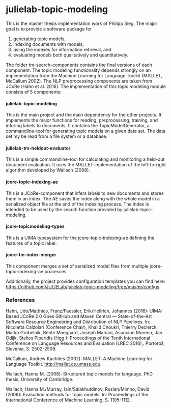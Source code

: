 # julielab-topic-modeling
This is the master thesis implementation work of Philipp Sieg. The major goal is to provide a software package for 
1. generating topic models, 
2. indexing documents with models, 
3. using the indexes for information retrieval, and 
4. evaluating models both qualitatively and quantitatively. 

The folder tm-search-components contains the final versions of each component. The topic modeling functionality depends strongly
on an implementation from the Machine Learning for Language Toolkit (MALLET, McCallum 2002). The NLP preprocessing components 
are taken from JCoRe (Hahn et al. 2016).
The implementation of this topic modeling module consists of 5 components: 

#### julielab-topic-modeling
This is the main project and the main dependency for the other projects. It implements the major functions for reading,
preprocessing, training, and infering labels to documents. It contains the TopicModelGenerator, a commandline-tool for
generating topic models on a given data set. The data set my be read from a file system or a database.

#### julielab-tm-heldout-evaluator
This is a simple commandline-tool for calculating and monitoring a held-out document evaluation. It uses the MALLET
implementation of the left-to-right algorithm developed by Wallach (2008).

#### jcore-topic-indexing-ae
This is a JCoRe-component that infers labels to new documents and stores them in an index. The AE saves the index along with the
whole model in a serialized object file at the end of the indexing process. The index is intended to be used by the search 
function provided by julielab-topic-modeling.

#### jcore-topicmodeling-types
This is a UIMA typesystem for the jcore-topic-indexing-ae defining the features of a topic label.

#### jcore-tm-index-merger
This component merges a set of serialized model files from multiple jcore-topic-indexing-ae processes.

Additionally, the project provides configuration templates you can find here: https://github.com/JULIELab/julielab-topic-modeling/tree/master/configs

### References

Hahn, Udo/Matthies, Franz/Faessler, Erik/Hellrich, Johannes (2016): UIMA-Based JCoRe 2.0 	Goes GitHub and Maven Central ― State-of-the-Art Software Resource Engineering 	and Distribution of NLP Pipelines. In: Nicoletta Calzolari (Conference Chair), Khalid 	Choukri, Thierry Declerck, Marko Grobelnik, Bente Maegaard, Joseph Mariani, 	Asuncion Moreno, Jan Odijk, Stelios Piperidis (Hgg.): Proceedings of the Tenth 	International Conference on Language Resources and Evaluation (LREC 2016),. 	Portorož, Slovenia, S. 2502-2509.

McCallum, Andrew Kachites (2002): MALLET: A Machine Learning for Language Toolkit. http://mallet.cs.umass.edu.

Wallach, Hanna M. (2008): Structured topic models for language. PhD thesis, University of 	Cambridge.

Wallach, Hanna M./Murray, Iain/Salakhutdinov, Ruslan/Mimno, David (2009): Evaluation 	methods for topic models. In: Proceedings of the International Conference of Machine 	Learning, S. 1105-1112.

